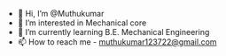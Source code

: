 - 👋 Hi, I’m @Muthukumar
- 👀 I’m interested in Mechanical core 
- 🌱 I’m currently learning B.E. Mechanical Engineering
- 📫 How to reach me - muthukumar123722@gmail.com

<!---
MuthukumarMahalingam/MuthukumarMahalingam is a ✨ special ✨ repository because its `README.md` (this file) appears on your GitHub profile.
You can click the Preview link to take a look at your changes.
--->
